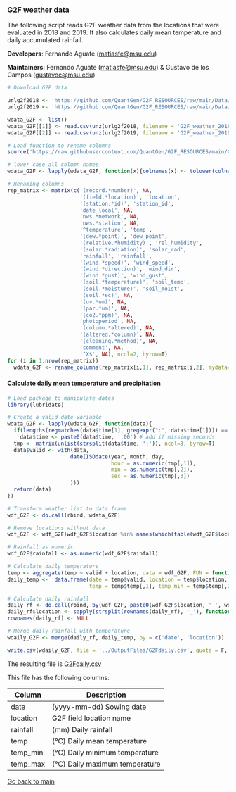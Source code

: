 ### G2F weather data

The following script reads G2F weather data from the locations that were evaluated in 2018 and 2019.
It also calculates daily mean temperature and daily accumulated rainfall.


**Developers**: Fernando Aguate (matiasfe@msu.edu)

**Maintainers**: Fernando Aguate (matiasfe@msu.edu) & Gustavo de los Campos (gustavoc@msu.edu)

```r
# Download G2F data

urlg2f2018 <- 'https://github.com/QuantGen/G2F_RESOURCES/raw/main/Data/EnvironmentalCovariates/G2F_weather_2018.csv.zip'
urlg2f2019 <- 'https://github.com/QuantGen/G2F_RESOURCES/raw/main/Data/EnvironmentalCovariates/G2F_weather_2019.csv.zip'

wdata_G2F <- list()
wdata_G2F[[1]] <- read.csv(unz(urlg2f2018, filename = 'G2F_weather_2018.csv'))
wdata_G2F[[2]] <- read.csv(unz(urlg2f2019, filename = 'G2F_weather_2019.csv'))

# Load function to rename columns
source('https://raw.githubusercontent.com/QuantGen/G2F_RESOURCES/main/Code/Functions.R')

# lower case all column names
wdata_G2F <- lapply(wdata_G2F, function(x){colnames(x) <- tolower(colnames(x));x})

# Renaming columns
rep_matrix <- matrix(c('(record.*number)', NA,
                       '(field.*location)', 'location',
                       '(station.*id)', 'station_id',
                       'date_local', NA,
                       'nws.*network', NA,
                       'nws.*station', NA,
                       '^temperature', 'temp',
                       '(dew.*point)', 'dew_point',
                       '(relative.*humidity)', 'rel_humidity',
                       '(solar.*radiation)', 'solar_rad',
                       'rainfall', 'rainfall',
                       '(wind.*speed)', 'wind_speed',
                       '(wind.*direction)', 'wind_dir',
                       '(wind.*gust)', 'wind_gust',
                       '(soil.*temperature)', 'soil_temp',
                       '(soil.*moisture)', 'soil_moist',
                       '(soil.*ec)', NA,
                       '(uv.*um)', NA,
                       '(par.*um)', NA,
                       '(co2.*ppm)', NA,
                       'photoperiod', NA,
                       '(column.*altered)', NA,
                       '(altered.*column)', NA,
                       '(cleaning.*method)', NA,
                       'comment', NA,
                       '^X$', NA), ncol=2, byrow=T)
for (i in 1:nrow(rep_matrix)) 
  wdata_G2F <- rename_columns(rep_matrix[i,1], rep_matrix[i,2], mydata=wdata_G2F)
```

#### Calculate daily mean temperature and precipitation

```r
# Load package to manipulate dates
library(lubridate)

# Create a valid date variable
wdata_G2F <- lapply(wdata_G2F, function(data){
  if(lengths(regmatches(data$time[1], gregexpr(":", data$time[1]))) == 1)
    data$time <- paste0(data$time, ':00') # add if missing seconds
  tmp <- matrix(unlist(strsplit(data$time, ':')), ncol=3, byrow=T)
  data$valid <- with(data,
                    date(ISOdate(year, month, day,
                                 hour = as.numeric(tmp[,1]),
                                 min = as.numeric(tmp[,2]),
                                 sec = as.numeric(tmp[,3])
                    )))
  return(data)
})

# Transform weather list to data frame
wdf_G2F <- do.call(rbind, wdata_G2F)

# Remove locations without data
wdf_G2F <- wdf_G2F[wdf_G2F$location %in% names(which(table(wdf_G2F$location) > 10)),]

# Rainfall as numeric
wdf_G2F$rainfall <- as.numeric(wdf_G2F$rainfall)

# Calculate daily temperature
temp <- aggregate(temp ~ valid + location, data = wdf_G2F, FUN = function(x) c(mean(x, na.rm=T), min(x, na.rm=T), max(x, na.rm=T)))
daily_temp <-  data.frame(date = temp$valid, location = temp$location, 
                          temp = temp$temp[,1], temp_min = temp$temp[,2], temp_max = temp$temp[,3])

# Calculate daily rainfall
daily_rf <- do.call(rbind, by(wdf_G2F, paste0(wdf_G2F$location, '_', wdf_G2F$year), calculate_daily))
daily_rf$location <- sapply(strsplit(rownames(daily_rf), '_'), function(x) x[1])
rownames(daily_rf) <- NULL

# Merge daily rainfall with temperature
wdaily_G2F <- merge(daily_rf, daily_temp, by = c('date', 'location'))

write.csv(wdaily_G2F, file = '../OutputFiles/G2Fdaily.csv', quote = F, row.names = F)
```
The resulting file is [G2Fdaily.csv](https://github.com/QuantGen/G2F_RESOURCES/blob/main/Data/OutputFiles/G2Fdaily.csv)

This file has the following columns:

|Column|Description|
|------|-----------|
|date| (yyyy-mm-dd) Sowing date |
|location| G2F field location name |
|rainfall| (mm) Daily rainfall |
|temp| (°C) Daily mean temperature |
|temp_min| (°C) Daily minimum temperature |
|temp_max| (°C) Daily maximum temperature |


[Go back to main](https://github.com/QuantGen/G2F_RESOURCES)
